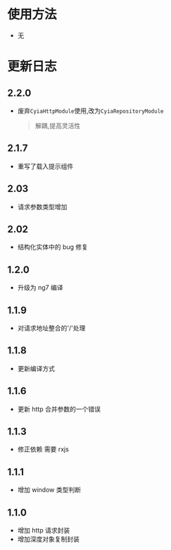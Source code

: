 # 使用方法

- 无

# 更新日志

## 2.2.0

- 废弃`CyiaHttpModule`使用,改为`CyiaRepositoryModule`
  > 解耦,提高灵活性

## 2.1.7

- 重写了载入提示组件

## 2.03

- 请求参数类型增加

## 2.02

- 结构化实体中的 bug 修复

## 1.2.0

- 升级为 ng7 编译

## 1.1.9

- 对请求地址整合的'/'处理

## 1.1.8

- 更新编译方式

## 1.1.6

- 更新 http 合并参数的一个错误

## 1.1.3

- 修正依赖 需要 rxjs

## 1.1.1

- 增加 window 类型判断

## 1.1.0

- 增加 http 请求封装
- 增加深度对象复制封装
